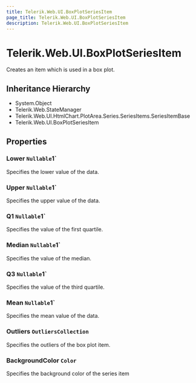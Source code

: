 ```yaml
---
title: Telerik.Web.UI.BoxPlotSeriesItem
page_title: Telerik.Web.UI.BoxPlotSeriesItem
description: Telerik.Web.UI.BoxPlotSeriesItem
---
```


# Telerik.Web.UI.BoxPlotSeriesItem

Creates an item which is used in a box plot.

## Inheritance Hierarchy

* System.Object
* Telerik.Web.StateManager
* Telerik.Web.UI.HtmlChart.PlotArea.Series.SeriesItems.SeriesItemBase
* Telerik.Web.UI.BoxPlotSeriesItem

## Properties

###  Lower `Nullable`1`

Specifies the lower value of the data.

###  Upper `Nullable`1`

Specifies the upper value of the data.

###  Q1 `Nullable`1`

Specifies the value of the first quartile.

###  Median `Nullable`1`

Specifies the value of the median.

###  Q3 `Nullable`1`

Specifies the value of the third quartile.

###  Mean `Nullable`1`

Specifies the mean value of the data.

###  Outliers `OutliersCollection`

Specifies the outliers of the box plot item.

###  BackgroundColor `Color`

Specifies the background color of the series item

